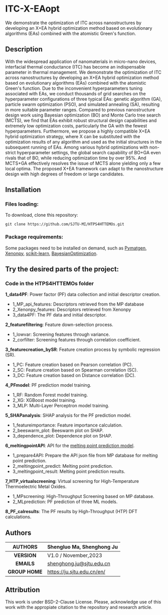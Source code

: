 # ITC-X-EAopt
We demonstrate the optimization of ITC across nanostructures by developing an X+EA hybrid optimization method based on evolutionary algorithms (EAs) combined with the atomistic Green's function.

## Description
With the widespread application of nanomaterials in micro-nano devices, interfacial thermal conductance (ITC) has become an indispensable parameter in thermal management. We demonstrate the optimization of ITC across nanostructures by developing an X+EA hybrid optimization method based on evolutionary algorithms (EAs) combined with the atomistic Green's function. Due to the inconvenient hyperparameters tuning associated with EAs, we conduct thousands of grid searches on the hyperparameter configurations of three typical EAs: genetic algorithm (GA), particle swarm optimization (PSO), and simulated annealing (SA), resulting in more suitable parameter ranges. Compared to previous nanostructure design work using Bayesian optimization (BO) and Monte Carlo tree search (MCTS), we find that EAs exhibit robust structural design capabilities and extremely low optimization costs, particularly the GA with the fewest hyperparameters. Furthermore, we propose a highly compatible X+EA hybrid optimization strategy, where X can be substituted with the optimization results of any algorithm and used as the initial structures in the subsequent running of EAs. Among various hybrid optimizations with non-strict hyperparameter settings, the global search capability of BO+GA even rivals that of BO, while reducing optimization time by over 95%. And MCTS+GA effectively resolves the issue of MCTS alone yielding only a few local optima. The proposed X+EA framework can adapt to the nanostructure design with high degrees of freedom or large candidates.

## Installation

### Files loading:
To download, clone this repository:<br>
````
git clone https://github.com/SJTU-MI/HTPS4HTTEMOs.git
````

### Package requirements:
Some packages need to be installed on demand, such as [Pymatgen](https://pymatgen.org/), [Xenonpy](https://github.com/yoshida-lab/XenonPy), [scikit-learn](https://scikit-learn.org/stable/), [BayesianOptimization](https://github.com/bayesian-optimization/BayesianOptimization).

## Try the desired parts of the project:

### Code in the HTPS4HTTEMOs folder
**1_data4PF**: Power factor (PF) data collection and initial descriptor creation.
- 1_MP_api_features: Descriptors retrieved from the MP database
- 2_Xenonpy_features: Descriptors retrieved from Xenonpy
- 3_data4PF: The PF data and initial descriptor.

**2_featurefiltering**: Feature down-selection process.
- 1_lowvar: Screening features through variance.
- 2_corfilter: Screening features through correlation coefficient.

**3_featurecreation_bySR**: Feature creation process by symbolic regression (SR).
- 1_PC: Feature creation based on Pearson correlation (PC).
- 2_SC: Feature creation based on Spearman correlation (SC).
- 3_DC: Feature creation based on Distance correlation (DC).

**4_PFmodel**: PF prediction model training.
- 1_RF: Random Forest model training.
- 2_XG: XGBoost model training.
- 3_MLP: Multi-Layer Perceptron model training.

**5_SHAPanalysis**: SHAP analysis for the PF prediction model.
- 1_featureimportance: Feature importance calculation.
- 2_beeswarm_plot: Beeswarm plot on SHAP.
- 3_dependence_plot: Dependence plot on SHAP.

**6_meltingpointAPI**: API for the [melting point prediction model](https://www.pnas.org/doi/10.1073/pnas.2209630119).
- 1_prepare4API: Prepare the API json file from MP database for melting point prediction.
- 2_meltingpoint_predict: Melting point prediction.
- 3_meltingpoint_result: Melting point prediction results.

**7_HTP_virtualscreening**: Virtual screening for High-Temperature Thermoelectric Metal Oxides.
- 1_MPscreening: High-Throughput Screening based on MP database.
- 2_MLprediction: PF prediction of three ML models.

**8_PF_calresults**: The PF results by High-Throughput (HTP) DFT calculations.

## Authors

| **AUTHORS** |Shengluo Ma, Shenghong Ju            |
|:-------------:|--------------------------------------------------|
| **VERSION** | V1.0 / November,2023                               |
| **EMAILS**  | shenghong.ju@sjtu.edu.cn                         |
| **GROUP HOME**  | https://ju.sjtu.edu.cn/en/                         |

## Attribution
This work is under BSD-2-Clause License. Please, acknowledge use of this work with the appropiate citation to the repository and research article.
